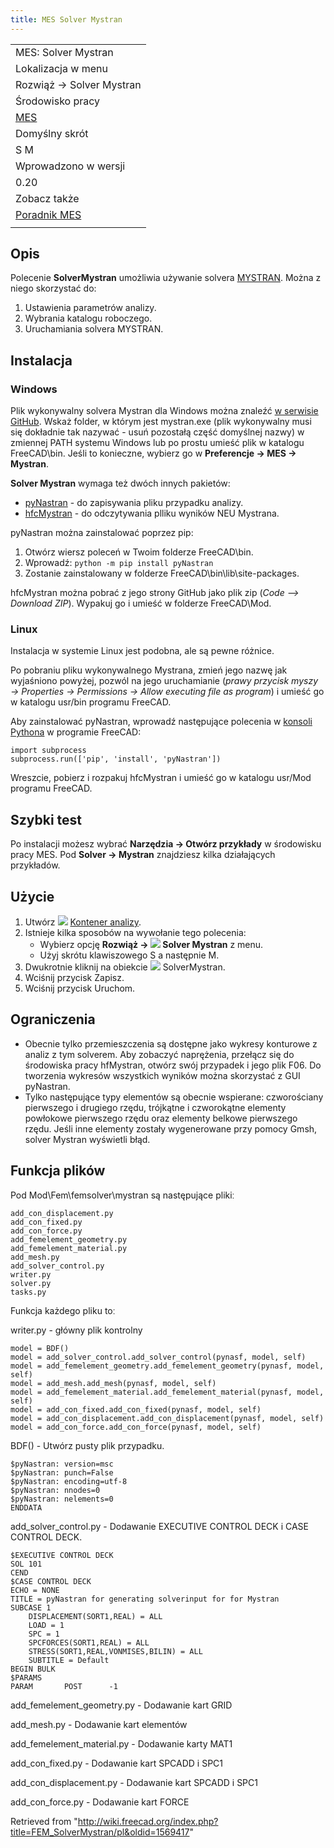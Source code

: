 ```yaml
---
title: MES Solver Mystran
---
```


|                                                    |
| -------------------------------------------------- |
| MES: Solver Mystran                                |
| Lokalizacja w menu                                 |
| Rozwiąż → Solver Mystran                           |
| Środowisko pracy                                   |
| [MES](/FEM_Workbench/pl "FEM Workbench/pl")        |
| Domyślny skrót                                     |
| S M                                                |
| Wprowadzono w wersji                               |
| 0.20                                               |
| Zobacz także                                       |
| [Poradnik MES](/FEM_tutorial/pl "FEM tutorial/pl") |
|                                                    |

## Opis

Polecenie **SolverMystran** umożliwia używanie solvera [MYSTRAN](https://www.mystran.com). Można z niego skorzystać do:

1. Ustawienia parametrów analizy.
2. Wybrania katalogu roboczego.
3. Uruchamiania solvera MYSTRAN.

## Instalacja

### Windows

Plik wykonywalny solvera Mystran dla Windows można znaleźć [w serwisie GitHub](https://github.com/MYSTRANsolver/MYSTRAN). Wskaż folder, w którym jest mystran.exe (plik wykonywalny musi się dokładnie tak nazywać - usuń pozostałą część domyślnej nazwy) w zmiennej PATH systemu Windows lub po prostu umieść plik w katalogu FreeCAD\bin. Jeśli to konieczne, wybierz go w **Preferencje → MES → Mystran**.

**Solver Mystran** wymaga też dwóch innych pakietów:

- [pyNastran](https://github.com/SteveDoyle2/pyNastran) - do zapisywania pliku przypadku analizy.
- [hfcMystran](https://github.com/ceanwang/hfcMystran) - do odczytywania plliku wyników NEU Mystrana.

pyNastran można zainstalować poprzez pip:

1. Otwórz wiersz poleceń w Twoim folderze FreeCAD\bin.
2. Wprowadź: `python -m pip install pyNastran`
3. Zostanie zainstalowany w folderze FreeCAD\bin\lib\site-packages.

hfcMystran można pobrać z jego strony GitHub jako plik zip (_Code --> Download ZIP_). Wypakuj go i umieść w folderze FreeCAD\Mod.

### Linux

Instalacja w systemie Linux jest podobna, ale są pewne różnice.

Po pobraniu pliku wykonywalnego Mystrana, zmień jego nazwę jak wyjaśniono powyżej, pozwól na jego uruchamianie (_prawy przycisk myszy → Properties → Permissions → Allow executing file as program_) i umieść go w katalogu usr/bin programu FreeCAD.

Aby zainstalować pyNastran, wprowadź następujące polecenia w [konsoli Pythona](/Python_console/pl "Python console/pl") w programie FreeCAD:

```
import subprocess
subprocess.run(['pip', 'install', 'pyNastran'])

```

Wreszcie, pobierz i rozpakuj hfcMystran i umieść go w katalogu usr/Mod programu FreeCAD.

## Szybki test

Po instalacji możesz wybrać **Narzędzia → Otwórz przykłady** w środowisku pracy MES. Pod **Solver → Mystran** znajdziesz kilka działających przykładów.

## Użycie

1. Utwórz ![](/images/FEM_Analysis.svg) [Kontener analizy](/FEM_Analysis/pl "FEM Analysis/pl").
2. Istnieje kilka sposobów na wywołanie tego polecenia:
   - Wybierz opcję **Rozwiąż → ![](/images/FEM_SolverMystran.svg) Solver Mystran** z menu.
   - Użyj skrótu klawiszowego S a następnie M.
3. Dwukrotnie kliknij na obiekcie ![](/images/FEM_SolverMystran.svg) SolverMystran.
4. Wciśnij przycisk Zapisz.
5. Wciśnij przycisk Uruchom.

## Ograniczenia

- Obecnie tylko przemieszczenia są dostępne jako wykresy konturowe z analiz z tym solverem. Aby zobaczyć naprężenia, przełącz się do środowiska pracy hfMystran, otwórz swój przypadek i jego plik F06. Do tworzenia wykresów wszystkich wyników można skorzystać z GUI pyNastran.
- Tylko następujące typy elementów są obecnie wspierane: czworościany pierwszego i drugiego rzędu, trójkątne i czworokątne elementy powłokowe pierwszego rzędu oraz elementy belkowe pierwszego rzędu. Jeśli inne elementy zostały wygenerowane przy pomocy Gmsh, solver Mystran wyświetli błąd.

## Funkcja plików

Pod Mod\Fem\femsolver\mystran są następujące plikiː

```
add_con_displacement.py
add_con_fixed.py
add_con_force.py
add_femelement_geometry.py
add_femelement_material.py
add_mesh.py
add_solver_control.py
writer.py
solver.py
tasks.py

```

Funkcja każdego pliku toː

writer.py - główny plik kontrolny

```
model = BDF()
model = add_solver_control.add_solver_control(pynasf, model, self)
model = add_femelement_geometry.add_femelement_geometry(pynasf, model, self)
model = add_mesh.add_mesh(pynasf, model, self)
model = add_femelement_material.add_femelement_material(pynasf, model, self)
model = add_con_fixed.add_con_fixed(pynasf, model, self)
model = add_con_displacement.add_con_displacement(pynasf, model, self)
model = add_con_force.add_con_force(pynasf, model, self)

```

BDF() - Utwórz pusty plik przypadku.

```
$pyNastran: version=msc
$pyNastran: punch=False
$pyNastran: encoding=utf-8
$pyNastran: nnodes=0
$pyNastran: nelements=0
ENDDATA

```

add_solver_control.py - Dodawanie EXECUTIVE CONTROL DECK i CASE CONTROL DECK.

```
$EXECUTIVE CONTROL DECK
SOL 101
CEND
$CASE CONTROL DECK
ECHO = NONE
TITLE = pyNastran for generating solverinput for for Mystran
SUBCASE 1
    DISPLACEMENT(SORT1,REAL) = ALL
    LOAD = 1
    SPC = 1
    SPCFORCES(SORT1,REAL) = ALL
    STRESS(SORT1,REAL,VONMISES,BILIN) = ALL
    SUBTITLE = Default
BEGIN BULK
$PARAMS
PARAM       POST      -1

```

add_femelement_geometry.py - Dodawanie kart GRID

add_mesh.py - Dodawanie kart elementów

add_femelement_material.py - Dodawanie karty MAT1

add_con_fixed.py - Dodawanie kart SPCADD i SPC1

add_con_displacement.py - Dodawanie kart SPCADD i SPC1

add_con_force.py - Dodawanie kart FORCE

Retrieved from "<http://wiki.freecad.org/index.php?title=FEM_SolverMystran/pl&oldid=1569417>"
